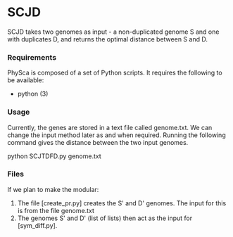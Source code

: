 # SCJD

SCJD takes two genomes as input - a non-duplicated genome S and one with duplicates D, and returns the optimal distance between S and D. 


### Requirements

PhySca is composed of a set of Python scripts. It requires the following to be available:

* python (3)


### Usage

Currently, the genes are stored in a text file called genome.txt. We can change the input method later as and when required.
Running the following command gives the distance between the two input genomes.

python SCJTDFD.py genome.txt

### Files

If we plan to make the modular:
1. The file [create_pr.py] creates the S' and D' genomes. The input for this is from the file genome.txt
2. The genomes S' and D' (list of lists) then act as the input for [sym_diff.py]. 

